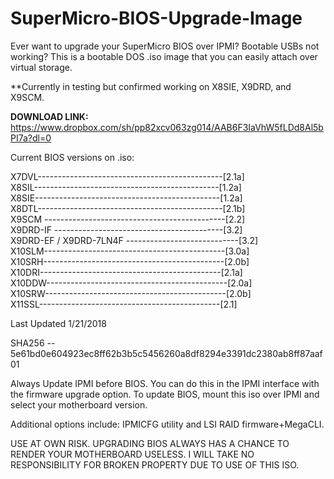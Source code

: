 # SuperMicro-BIOS-Upgrade-Image
Ever want to upgrade your SuperMicro BIOS over IPMI? Bootable USBs not working? This is a bootable DOS .iso image that you can easily attach over virtual storage. 

**Currently in testing but confirmed working on X8SIE, X9DRD, and X9SCM.

**DOWNLOAD LINK:** https://www.dropbox.com/sh/pp82xcv063zg014/AAB6F3IaVhW5fLDd8Al5bPI7a?dl=0

Current BIOS versions on .iso:

X7DVL----------------------------------------------[2.1a]  
X8SIL----------------------------------------------[1.2a]  
X8SIE----------------------------------------------[1.2a]  
X8DTL----------------------------------------------[2.1b]  
X9SCM ---------------------------------------------[2.2]   
X9DRD-IF ------------------------------------------[3.2]   
X9DRD-EF / X9DRD-7LN4F ----------------------------[3.2]   
X10SLM---------------------------------------------[3.0a]  
X10SRH---------------------------------------------[2.0b]  
X10DRI---------------------------------------------[2.1a]   
X10DDW---------------------------------------------[2.0a]  
X10SRW---------------------------------------------[2.0b]  
X11SSL---------------------------------------------[2.1]  

Last Updated 1/21/2018

SHA256 -- 5e61bd0e604923ec8ff62b3b5c5456260a8df8294e3391dc2380ab8ff87aaf01

Always Update IPMI before BIOS. You can do this in the IPMI interface with the firmware upgrade option. To update BIOS, mount this iso over IPMI and select your motherboard version.

Additional options include: IPMICFG utility and LSI RAID firmware+MegaCLI.

USE AT OWN RISK. UPGRADING BIOS ALWAYS HAS A CHANCE TO RENDER YOUR MOTHERBOARD USELESS. I WILL TAKE NO RESPONSIBILITY FOR BROKEN PROPERTY DUE TO USE OF THIS ISO.

